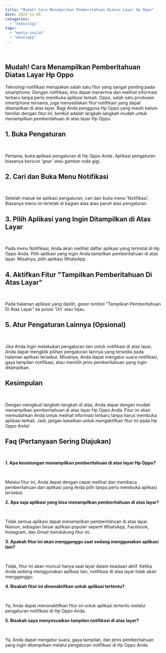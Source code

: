 ```yaml
---
title: "Mudah! Cara Menampilkan Pemberitahuan Diatas Layar Hp Oppo"
date: 2023-11-05
categories: 
  - "teknologi"
tags: 
  - "media-sosial"
  - "whatsapp"
---
```


 

## Mudah! Cara Menampilkan Pemberitahuan Diatas Layar Hp Oppo

Teknologi notifikasi merupakan salah satu fitur yang sangat penting pada smartphone. Dengan notifikasi, kita dapat menerima dan melihat informasi terbaru tanpa perlu membuka aplikasi terkait. Oppo, salah satu produsen smartphone ternama, juga menyediakan fitur notifikasi yang dapat ditampilkan di atas layar. Bagi Anda pengguna Hp Oppo yang masih belum familiar dengan fitur ini, berikut adalah langkah-langkah mudah untuk menampilkan pemberitahuan di atas layar Hp Oppo.

## 1\. Buka Pengaturan

 

Pertama, buka aplikasi pengaturan di Hp Oppo Anda. Aplikasi pengaturan biasanya bericon 'gear' atau gambar roda gigi.

## 2\. Cari dan Buka Menu Notifikasi

 

Setelah masuk ke aplikasi pengaturan, cari dan buka menu 'Notifikasi'. Biasanya menu ini terletak di bagian atas atau paruh atas pengaturan.

## 3\. Pilih Aplikasi yang Ingin Ditampilkan di Atas Layar

 

Pada menu Notifikasi, Anda akan melihat daftar aplikasi yang terinstal di Hp Oppo Anda. Pilih aplikasi yang ingin Anda tampilkan pemberitahuan di atas layar. Misalnya, pilih aplikasi WhatsApp.

## 4\. Aktifkan Fitur "Tampilkan Pemberitahuan Di Atas Layar"

 

Pada halaman aplikasi yang dipilih, geser tombol "Tampilkan Pemberitahuan Di Atas Layar" ke posisi 'On' atau hijau.

## 5\. Atur Pengaturan Lainnya (Opsional)

 

Jika Anda ingin melakukan pengaturan lain untuk notifikasi di atas layar, Anda dapat mengklik pilihan pengaturan lainnya yang tersedia pada halaman aplikasi tersebut. Misalnya, Anda dapat mengatur suara notifikasi, gaya tampilan notifikasi, atau memilih jenis pemberitahuan yang ingin ditampilkan.

## Kesimpulan

 

Dengan mengikuti langkah-langkah di atas, Anda dapat dengan mudah menampilkan pemberitahuan di atas layar Hp Oppo Anda. Fitur ini akan memudahkan Anda untuk melihat informasi terbaru tanpa harus membuka aplikasi terkait. Jadi, jangan lewatkan untuk mengaktifkan fitur ini pada Hp Oppo Anda!

## Faq (Pertanyaan Sering Diajukan)

 

**1\. Apa keuntungan menampilkan pemberitahuan di atas layar Hp Oppo?**

 

Melalui fitur ini, Anda dapat dengan cepat melihat dan membaca pemberitahuan dari aplikasi yang Anda pilih tanpa perlu membuka aplikasi tersebut.

**2\. Apa saja aplikasi yang bisa menampilkan pemberitahuan di atas layar?**

 

Tidak semua aplikasi dapat menampilkan pemberitahuan di atas layar. Namun, sebagian besar aplikasi populer seperti WhatsApp, Facebook, Instagram, dan Gmail mendukung fitur ini.

**3\. Apakah fitur ini akan mengganggu saat sedang menggunakan aplikasi lain?**

 

Tidak, fitur ini akan muncul hanya saat layar dalam keadaan aktif. Ketika Anda sedang menggunakan aplikasi lain, notifikasi di atas layar tidak akan mengganggu.

**4\. Bisakah fitur ini dinonaktifkan untuk aplikasi tertentu?**

 

Ya, Anda dapat menonaktifkan fitur ini untuk aplikasi tertentu melalui pengaturan notifikasi di Hp Oppo Anda.

**5\. Bisakah saya menyesuaikan tampilan notifikasi di atas layar?**

 

Ya, Anda dapat mengatur suara, gaya tampilan, dan jenis pemberitahuan yang ingin ditampilkan melalui pengaturan notifikasi di Hp Oppo Anda.
